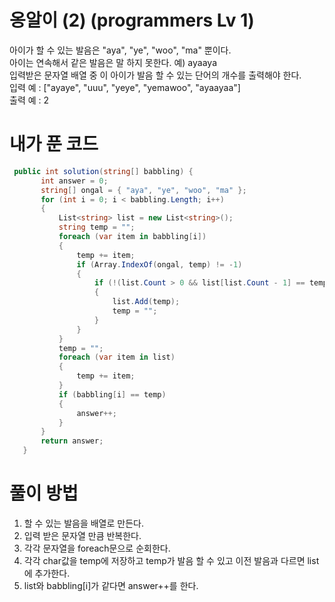 # 옹알이 (2) (programmers Lv 1)
 아이가 할 수 있는 발음은 "aya", "ye", "woo", "ma" 뿐이다.  
 아이는 연속해서 같은 발음은 말 하지 못한다. 예) ayaaya  
 입력받은 문자열 배열 중 이 아이가 발음 할 수 있는 단어의 개수를 출력해야 한다.  
 입력 예 : ["ayaye", "uuu", "yeye", "yemawoo", "ayaayaa"]  
 출력 예 : 2  
# 내가 푼 코드
 ```cs
  public int solution(string[] babbling) {
        int answer = 0;
        string[] ongal = { "aya", "ye", "woo", "ma" };
        for (int i = 0; i < babbling.Length; i++)
        {
            List<string> list = new List<string>();
            string temp = "";
            foreach (var item in babbling[i])
            {
                temp += item;
                if (Array.IndexOf(ongal, temp) != -1)
                {
                    if (!(list.Count > 0 && list[list.Count - 1] == temp))
                    {
                        list.Add(temp);
                        temp = "";
                    }
                }
            }
            temp = "";
            foreach (var item in list)
            {
                temp += item;
            }
            if (babbling[i] == temp)
            {
                answer++;
            }
        }
        return answer;
    }
 ```
# 풀이 방법
 1. 할 수 있는 발음을 배열로 만든다.
 2. 입력 받은 문자열 만큼 반복한다.
 3. 각각 문자열을 foreach문으로 순회한다.
 4. 각각 char값을 temp에 저장하고 temp가 발음 할 수 있고 이전 발음과 다르면 list에 추가한다.
 5. list와 babbling[i]가 같다면 answer++를 한다.
